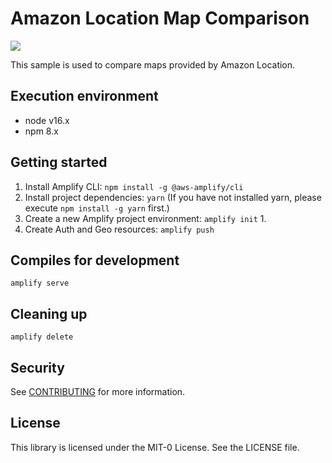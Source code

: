 # Amazon Location Map Comparison
![](./image/demo.gif)

This sample is used to compare maps provided by Amazon Location.
## Execution environment
* node v16.x
* npm 8.x

## Getting started
1. Install Amplify CLI: `npm install -g @aws-amplify/cli`
1. Install project dependencies: `yarn` (If you have not installed yarn, please execute `npm install -g yarn` first.)
1. Create a new Amplify project environment: `amplify init`
    1. 
1. Create Auth and Geo resources: `amplify push`

## Compiles for development
```
amplify serve
```

## Cleaning up
```
amplify delete
```

## Security
See [CONTRIBUTING](https://github.com/aws-samples/amazon-location-samples/blob/main/CONTRIBUTING.md) for more information.

## License
This library is licensed under the MIT-0 License. See the LICENSE file.

